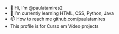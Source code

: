 - 👋 Hi, I’m @paulatamires2
- 🌱 I’m currently learning HTML, CSS, Python, Java
- 📫 How to reach me github.com/paulatamires
- This profile is for Curso em Vídeo projects

<!---
paulatamires2/paulatamires2 is a ✨ special ✨ repository because its `README.md` (this file) appears on your GitHub profile.
You can click the Preview link to take a look at your changes.
--->
